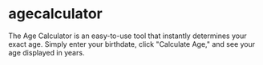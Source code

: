 # agecalculator
The Age Calculator is an easy-to-use tool that instantly determines your exact age. Simply enter your birthdate, click "Calculate Age," and see your age displayed in years.
